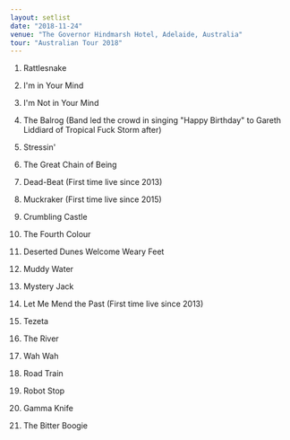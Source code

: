 ```yaml
---
layout: setlist
date: "2018-11-24"
venue: "The Governor Hindmarsh Hotel, Adelaide, Australia"
tour: "Australian Tour 2018"
---
```



 1. Rattlesnake

 2. I'm in Your Mind

 3. I'm Not in Your Mind

 4. The Balrog
    (Band led the crowd in singing "Happy Birthday" to Gareth Liddiard
    of Tropical Fuck Storm after)

 5. Stressin'

 6. The Great Chain of Being

 7. Dead-Beat
    (First time live since 2013)

 8. Muckraker
    (First time live since 2015)

 9. Crumbling Castle

10. The Fourth Colour

11. Deserted Dunes Welcome Weary Feet

12. Muddy Water

13. Mystery Jack

14. Let Me Mend the Past
    (First time live since 2013)

15. Tezeta

16. The River

17. Wah Wah

18. Road Train

19. Robot Stop

20. Gamma Knife

21. The Bitter Boogie


